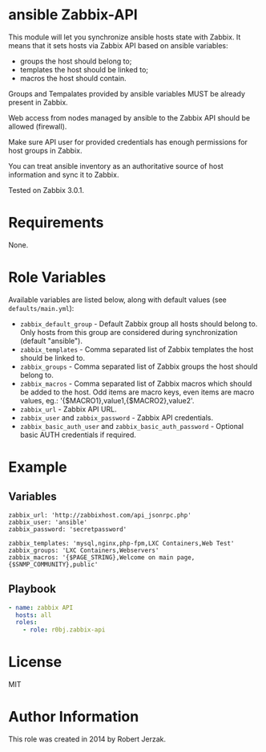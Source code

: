 ansible Zabbix-API
==================

This module will let you synchronize ansible hosts state with Zabbix. It means that it sets hosts via Zabbix API based on ansible variables:

- groups the host should belong to;
- templates the host should be linked to;
- macros the host should contain.

Groups and Tempalates provided by ansible variables MUST be already present in Zabbix.

Web access from nodes managed by ansible to the Zabbix API should be allowed (firewall).

Make sure API user for provided credentials has enough permissions for host groups in Zabbix.

You can treat ansible inventory as an authoritative source of host information and sync it to Zabbix.

Tested on Zabbix 3.0.1.

Requirements
============

None.

Role Variables
==============

Available variables are listed below, along with default values (see `defaults/main.yml`):

- `zabbix_default_group` - Default Zabbix group all hosts should belong to. Only hosts from this group are considered during synchronization (default "ansible").
- `zabbix_templates` - Comma separated list of Zabbix templates the host should be linked to.
- `zabbix_groups` - Comma separated list of Zabbix groups the host should belong to.
- `zabbix_macros` - Comma separated list of Zabbix macros which should be added to the host. Odd items are macro keys, even items are macro values, eg.: '{$MACRO1},value1,{$MACRO2},value2'.
- `zabbix_url` - Zabbix API URL.
- `zabbix_user` and `zabbix_password` - Zabbix API credentials.
- `zabbix_basic_auth_user` and `zabbix_basic_auth_password` - Optional basic AUTH credentials if required.

Example
=======

Variables
---------
```
zabbix_url: 'http://zabbixhost.com/api_jsonrpc.php'
zabbix_user: 'ansible'
zabbix_password: 'secretpassword'
  
zabbix_templates: 'mysql,nginx,php-fpm,LXC Containers,Web Test'
zabbix_groups: 'LXC Containers,Webservers'
zabbix_macros: '{$PAGE_STRING},Welcome on main page,{$SNMP_COMMUNITY},public'
```
Playbook
--------

```yaml
- name: zabbix API
  hosts: all
  roles:
    - role: r0bj.zabbix-api
```

License
=======
MIT

Author Information
==================
This role was created in 2014 by Robert Jerzak.
